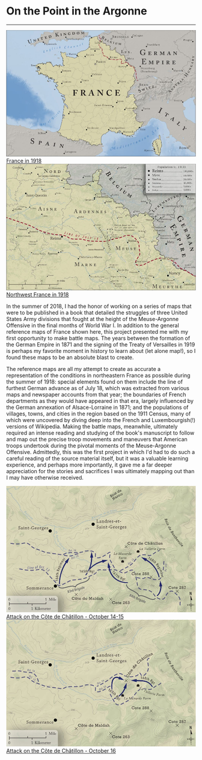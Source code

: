 # On the Point in the Argonne
---

<div class="gallery">
	<div class="entry">
		<a href="../../img/ww1_france.jpg"><img class="thumb" src="../../img/ww1_france_thumb.jpg" alt=""></a>
		<div class="thumb_label">
			<div class="label_text"><a href="img/ww1_france.jpg">France in 1918</a></div>
		</div>
	</div>
	<div class="entry">
		<a href="../../img/ww1_ardennes.jpg"><img class="thumb" src="../../img/ww1_ardennes_thumb.jpg" alt=""></a>
		<div class="thumb_label">
			<div class="label_text"><a href="../../img/ww1_ardennes.jpg">Northwest France in 1918</a></div>
		</div>
	</div>
</div>

In the summer of 2018, I had the honor of working on a series of maps that were to be published in a book that detailed the struggles of three United States Army divisions that fought at the height of the Meuse-Argonne Offensive in the final months of World War I. In addition to the general reference maps of France shown here, this project presented me with my first opportunity to make battle maps. The years between the formation of the German Empire in 1871 and the signing of the Treaty of Versailles in 1919 is perhaps my favorite moment in history to learn about (let alone map!), so I found these maps to be an absolute blast to create. 

The reference maps are all my attempt to create as accurate a representation of the conditions in northeastern France as possible during the summer of 1918: special elements found on them include the line of furthest German advance as of July 18, which was extracted from various maps and newspaper accounts from that year; the boundaries of French departments as they would have appeared in that era, largely influenced by the German annexation of Alsace-Lorraine in 1871; and the populations of villages, towns, and cities in the region based on the 1911 Census, many of which were uncovered by diving deep into the French and Luxembourgish(!) versions of Wikipedia. Making the battle maps, meanwhile, ultimately required an intense reading and studying of the book's manuscript to follow and map out the precise troop movements and maneuvers that  American troops  undertook during the pivotal moments of the Meuse-Argonne Offensive. Admittedly, this was the first project in which I'd had to do such a careful reading of the source material itself, but it was a valuable learning experience, and perhaps more importantly, it gave me a far deeper appreciation for the stories and sacrifices I was ultimately mapping out than I may have otherwise received.

<div class="gallery">
	<div class="entry">
		<a href="../../img/ww1_oct14-15.jpg"><img class="thumb" src="../../img/ww1_oct14-15_thumb.jpg" alt=""></a>
		<div class="thumb_label">
			<div class="label_text"><a href="img/ww1_oct14-15.jpg">Attack on the Côte de Châtillon - October 14-15</a></div>
		</div>
	</div>
	<div class="entry">
		<a href="../../img/ww1_oct16.jpg"><img class="thumb" src="../../img/ww1_oct16_thumb.jpg" alt=""></a>
		<div class="thumb_label">
			<div class="label_text"><a href="../../img/ww1_oct16.jpg">Attack on the Côte de Châtillon - October 16</a></div>
		</div>
	</div>
</div>
